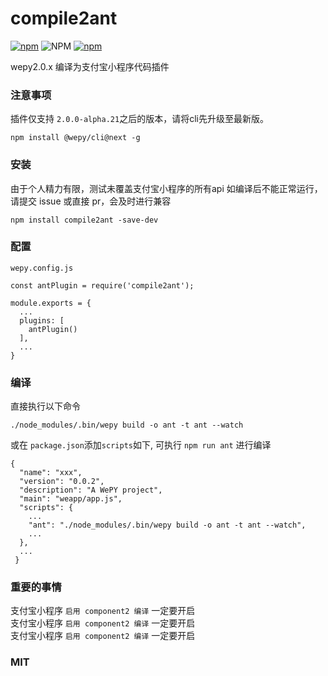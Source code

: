 # compile2ant
[![npm](https://img.shields.io/npm/v/compile2ant)](https://www.npmjs.com/package/compile2ant)
![NPM](https://img.shields.io/npm/l/compile2ant)
[![npm](https://img.shields.io/npm/dy/compile2ant)](https://www.npmjs.com/package/compile2ant)

wepy2.0.x 编译为支付宝小程序代码插件 

### 注意事项
插件仅支持 `2.0.0-alpha.21`之后的版本，请将cli先升级至最新版。

`npm install @wepy/cli@next -g`

### 安装

由于个人精力有限，测试未覆盖支付宝小程序的所有api
如编译后不能正常运行，请提交 issue 或直接 pr，会及时进行兼容

```
npm install compile2ant -save-dev
```

### 配置

`wepy.config.js`
```
const antPlugin = require('compile2ant');

module.exports = {
  ...
  plugins: [
    antPlugin()
  ],
  ...
}

```

### 编译

直接执行以下命令
```
./node_modules/.bin/wepy build -o ant -t ant --watch
```
或在 `package.json`添加`scripts`如下, 可执行 `npm run ant` 进行编译
```
{
  "name": "xxx",
  "version": "0.0.2",
  "description": "A WePY project",
  "main": "weapp/app.js",
  "scripts": {
    ...
    "ant": "./node_modules/.bin/wepy build -o ant -t ant --watch",
    ...
  },
  ...
 }
```
### 重要的事情

支付宝小程序 `启用 component2 编译` 一定要开启  
支付宝小程序 `启用 component2 编译` 一定要开启  
支付宝小程序 `启用 component2 编译` 一定要开启  

### MIT
